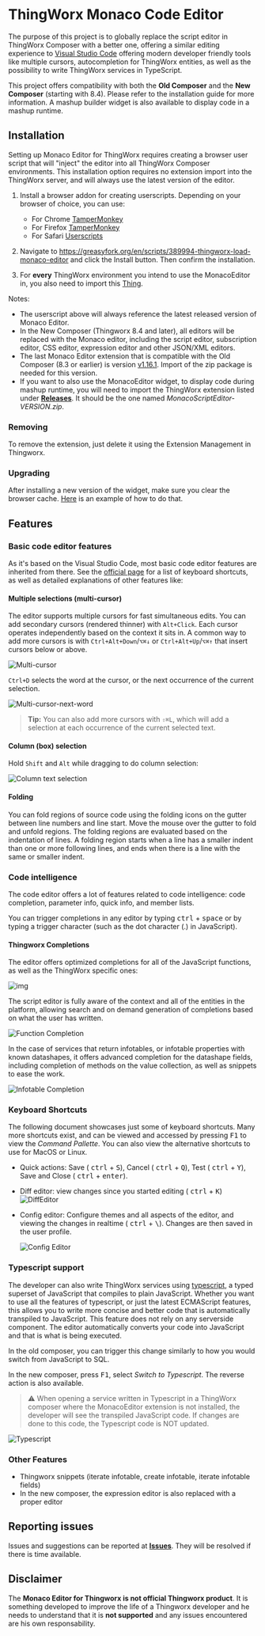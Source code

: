# ThingWorx Monaco Code Editor

The purpose of this project is to globally replace the script editor in ThingWorx Composer with a better one, offering a similar editing experience to [Visual Studio Code](https://code.visualstudio.com/) offering modern developer friendly tools like multiple cursors, autocompletion for ThingWorx entities, as well as the possibility to write ThingWorx services in TypeScript.

This project offers compatibility with both the **Old Composer** and the **New Composer** (starting with 8.4). Please refer to the installation guide for more information. A mashup builder widget is also available to display code in a mashup runtime.

## Installation

Setting up Monaco Editor for ThingWorx requires creating a browser user script that will "inject" the editor into all ThingWorx Composer environments. This installation option requires no extension import into the ThingWorx server, and will always use the latest version of the editor.

1. Install a browser addon for creating userscripts. Depending on your browser of choice, you can use:
   *  For Chrome  [TamperMonkey](https://chrome.google.com/webstore/detail/tampermonkey/dhdgffkkebhmkfjojejmpbldmpobfkfo) 
   *  For Firefox [TamperMonkey](https://addons.mozilla.org/ro/firefox/addon/tampermonkey/)
   *  For Safari [Userscripts](https://apps.apple.com/us/app/userscripts/id1463298887?mt=12)

2. Navigate to https://greasyfork.org/en/scripts/389994-thingworx-load-monaco-editor and click the Install button. Then confirm the installation.
3. For **every** ThingWorx environment you intend to use the MonacoEditor in, you also need to import this [Thing](https://cdn.jsdelivr.net/npm/@placatus/twx-monaco-editor@latest/Entities/Things/Things_MonacoEditorHelper.xml). 

Notes:
* The userscript above will always reference the latest released version of Monaco Editor.
* In the New Composer (Thingworx 8.4 and later), all editors will be replaced with the Monaco editor, including the script editor, subscription editor, CSS editor, expression editor and other JSON/XML editors.
* The last Monaco Editor extension that is compatible with the Old Composer (8.3 or earlier) is version [v1.16.1](https://github.com/ptc-iot-sharing/MonacoEditorTWX/releases/tag/v1.16.1). Import of the zip package is needed for this version.
* If you want to also use the MonacoEditor widget, to display code during mashup runtime, you will need to import the ThingWorx extension listed under [**Releases**](https://github.com/ptc-iot-sharing/MonacoEditorTWX/releases). It should be the one named _MonacoScriptEditor-VERSION.zip_.

### Removing

To remove the extension, just delete it using the Extension Management in Thingworx.

### Upgrading

After installing a new version of the widget, make sure you clear the browser cache. [Here](https://en.wikipedia.org/wiki/Wikipedia:Bypass_your_cache#Cache_clearing_and_disabling) is an example of how to do that.

## Features
### Basic code editor features

As it's based on the Visual Studio Code, most basic code editor features are inherited from there. See the [official page](https://code.visualstudio.com/docs/editor/codebasics) for a list of keyboard shortcuts, as well as detailed explanations of other features like:
#### Multiple selections (multi-cursor)

The editor supports multiple cursors for fast simultaneous edits. You can add secondary cursors (rendered thinner) with `Alt+Click`. Each cursor operates independently based on the context it sits in. A common way to add more cursors is with `Ctrl+Alt+Down`/`⌥⌘↓` or `Ctrl+Alt+Up`/`⌥⌘↑` that insert cursors below or above.

![Multi-cursor](https://code.visualstudio.com/assets/docs/editor/codebasics/multicursor.gif)

`Ctrl+D` selects the word at the cursor, or the next occurrence of the current selection.

![Multi-cursor-next-word](https://code.visualstudio.com/assets/docs/editor/codebasics/multicursor-word.gif)

> **Tip:** You can also add more cursors with `⇧⌘L`, which will add a selection at each occurrence of the current selected text.
#### Column (box) selection

Hold `Shift` and `Alt` while dragging to do column selection:

![Column text selection](https://code.visualstudio.com/assets/docs/editor/codebasics/column-select.gif)
#### Folding

You can fold regions of source code using the folding icons on the gutter between line numbers and line start. Move the mouse over the gutter to fold and unfold regions. The folding regions are evaluated based on the indentation of lines. A folding region starts when a line has a smaller indent than one or more following lines, and ends when there is a line with the same or smaller indent.

### Code intelligence

The code editor offers a lot of features related to code intelligence: code completion, parameter info, quick info, and member lists. 

You can trigger completions in any editor by typing <kbd>ctrl</kbd> + <kbd>space</kbd> or by typing a trigger character (such as the dot character (.) in JavaScript).

#### Thingworx Completions

The editor offers optimized completions for all of the JavaScript functions, as well as the ThingWorx specific ones:

![img](https://i.imgur.com/59jpwpZ.gif)

The script editor is fully aware of the context and all of the entities in the platform, allowing search and on demand generation of completions based on what the user has written.

![Function Completion](https://i.imgur.com/oU0m2pc.gif)

In the case of services that return infotables, or infotable properties with known datashapes, it offers advanced completion for the datashape fields, including completion of methods on the value collection, as well as snippets to ease the work.

![Infotable Completion](https://i.imgur.com/TJfJ5sx.gif)


### Keyboard Shortcuts

The following document showcases just some of keyboard shortcuts. Many more shortcuts exist, and can be viewed and accessed by pressing <kbd>F1</kbd> to view the *Command Pallette*. You can also view the alternative shortcuts to use for MacOS or Linux.

* Quick actions: Save ( <kbd>ctrl</kbd> + <kbd>S</kbd>), Cancel ( <kbd>ctrl</kbd> + <kbd>Q</kbd>), Test ( <kbd>ctrl</kbd> + <kbd>Y</kbd>), Save and Close ( <kbd>ctrl</kbd> + <kbd>enter</kbd>).

* Diff editor: view changes since you started editing ( <kbd>ctrl</kbd> + <kbd>K</kbd>)
  ![DiffEditor](http://i.imgur.com/1DywhM7.png)

* Config editor: Configure themes and all aspects of the editor, and viewing the changes in realtime ( <kbd>ctrl</kbd> + <kbd>\\</kbd>). Changes are then saved in the user profile.

  ![Config Editor](https://i.imgur.com/sBCAPP0.png)

### Typescript support

The developer can also write ThingWorx services using [typescript](https://www.typescriptlang.org/), a typed superset of JavaScript that compiles to plain JavaScript. Whether you want to use all the features of typescript, or just the latest ECMAScript features, this allows you to write more concise and better code that is automatically transpiled to JavaScript. This feature does not rely on any serverside component. The editor automatically converts your code into JavaScript and that is what is being executed.

In the old composer, you can trigger this change similarly to how you would switch from JavaScript to SQL.

In the new composer, press <kbd>F1</kbd>, select _Switch to Typescript_. The reverse action is also available.

> :warning: When opening a service written in Typescript in a ThingWorx composer where the MonacoEditor extension is not installed, the developer will see the transpiled JavaScript code. If changes are done to this code, the Typescript code is NOT updated.

![Typescript](https://i.imgur.com/O8SmVih.gif)

### Other Features
* Thingworx snippets (iterate infotable, create infotable, iterate infotable fields)
* In the new composer, the expression editor is also replaced with a proper editor

## Reporting issues

Issues and suggestions can be reported at [**Issues**](/ptc-iot-sharing/MonacoEditorTWX/issues). They will be resolved if there is time available.

## Disclaimer

The **Monaco Editor for Thingworx is not official Thingworx product**. It is something developed to improve the life of a Thingworx developer and he needs to understand that it is **not supported** and any issues encountered are his own responsability.
